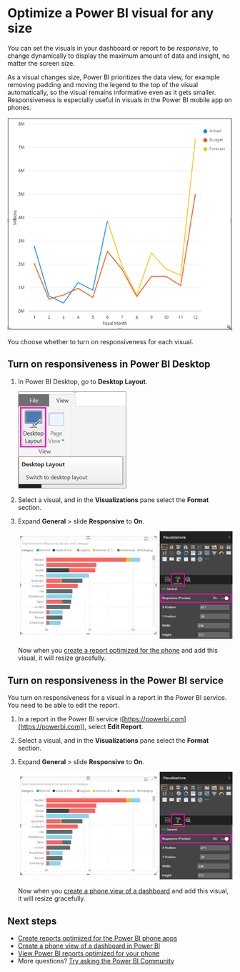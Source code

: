 <properties 
   pageTitle="Optimize a Power BI visual for any size"
   description="Learn how to optimize visuals in Power BI Desktop and the Power BI service for the Power BI phone apps."
   services="powerbi" 
   documentationCenter="" 
   authors="maggiesMSFT" 
   manager="erikre" 
   backup=""
   editor=""
   tags=""
   qualityFocus="no"
   qualityDate=""/>
 
<tags
   ms.service="powerbi"
   ms.devlang="NA"
   ms.topic="article"
   ms.tgt_pltfrm="NA"
   ms.workload="powerbi"
   ms.date="10/12/2017"
   ms.author="maggies"/>

# Optimize a Power BI visual for any size

You can set the visuals in your dashboard or report to be *responsive*, to change dynamically to display the maximum amount of data and insight, no matter the screen size.

As a visual changes size, Power BI prioritizes the data view, for example removing padding and moving the legend to the top of the visual automatically, so the visual remains informative even as it gets smaller. Responsiveness is especially useful in visuals in the Power BI mobile app on phones.

![Responsive visual resizing](media/powerbi-desktop-create-phone-report/power-bi-responsive-visual.gif)

You choose whether to turn on responsiveness for each visual.

## Turn on responsiveness in Power BI Desktop

1. In Power BI Desktop, go to **Desktop Layout**.

    ![Desktop Layout icon](media/powerbi-desktop-create-phone-report/power-bi-desktop-layout.png)

2. Select a visual, and in the **Visualizations** pane select the **Format** section.
3. Expand **General** > slide **Responsive** to **On**.

    ![Responsive on](media/powerbi-desktop-create-phone-report/power-bi-turn-responsive-on.png)

     Now when you [create a report optimized for the phone](powerbi-desktop-create-phone-report.md) and add this visual, it will resize gracefully.

## Turn on responsiveness in the Power BI service

You turn on responsiveness for a visual in a report in the Power BI service. You need to be able to edit the report.

1. In a report in the Power BI service ([https://powerbi.com](https://powerbi.com)), select **Edit Report**.
2. Select a visual, and in the **Visualizations** pane select the **Format** section.
3. Expand **General** > slide **Responsive** to **On**.

    ![Responsive on](media/powerbi-desktop-create-phone-report/power-bi-turn-responsive-on.png)

     Now when you [create a phone view of a dashboard](powerbi-service-create-dashboard-phone-view.md) and add this visual, it will resize gracefully.

## Next steps
- [Create reports optimized for the Power BI phone apps](powerbi-desktop-create-phone-report.md)
- [Create a phone view of a dashboard in Power BI](powerbi-service-create-dashboard-phone-view.md)
- [View Power BI reports optimized for your phone](powerbi-mobile-view-phone-report.md)
- More questions? [Try asking the Power BI Community](http://community.powerbi.com/)
